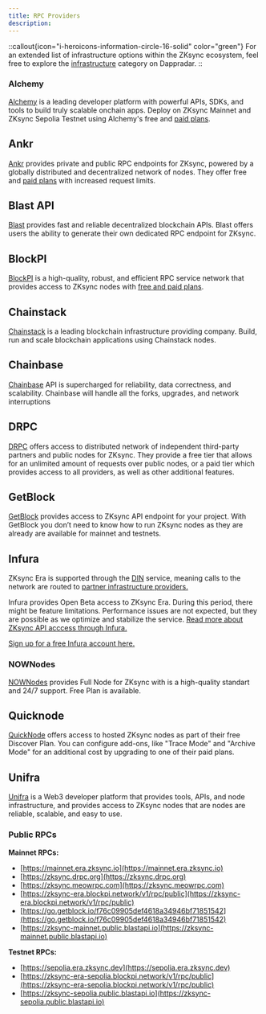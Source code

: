 ```yaml
---
title: RPC Providers
description:
---
```


::callout{icon="i-heroicons-information-circle-16-solid" color="green"}
For an extended list of infrastructure options within the ZKsync ecosystem, feel free to explore the
[infrastructure](https://zksync.dappradar.com/ecosystem?page=1&category=non_dapps_infrastructure)
category on Dappradar.
::

### Alchemy

[Alchemy](https://www.alchemy.com/zksync) is a leading developer platform with powerful APIs, SDKs, and tools to build
truly scalable onchain apps. Deploy on ZKsync Mainnet and ZKsync Sepolia Testnet using Alchemy's free and [paid plans](https://www.alchemy.com/pricing).

## Ankr

[Ankr](https://www.ankr.com/rpc/zksync_era/) provides private and public RPC endpoints for
ZKsync, powered by a globally distributed and decentralized network of nodes. They offer free
and [paid plans](https://www.ankr.com/rpc/pricing/) with increased request limits.

## Blast API

[Blast](https://blastapi.io/chains/zksync) provides fast and reliable decentralized blockchain APIs.
Blast offers users the ability to generate their own dedicated RPC endpoint for ZKsync.

## BlockPI

[BlockPI](https://blockpi.io/zksync) is a high-quality, robust, and efficient RPC service
network that provides access to ZKsync nodes with [free and paid plans](https://docs.blockpi.io/documentations/pricing).

## Chainstack

[Chainstack](https://chainstack.com/) is a leading blockchain infrastructure providing company.
Build, run and scale blockchain applications using Chainstack nodes.

## Chainbase

[Chainbase](https://chainbase.com/chainNetwork/zksync) API is supercharged for reliability,
data correctness, and scalability. Chainbase will handle all the forks, upgrades, and network interruptions

## DRPC

[DRPC](https://drpc.org/public-endpoints/zksync) offers access to distributed network of
independent third-party partners and public nodes for ZKsync. They provide a free tier that
allows for an unlimited amount of requests over public nodes, or a paid tier which provides
access to all providers, as well as other additional features.

## GetBlock

[GetBlock](https://getblock.io/nodes/zksync/) provides access to ZKsync API endpoint for your
project. With GetBlock you don’t need to know how to run ZKsync nodes as they are already are
available for mainnet and testnets.

## Infura

ZKsync Era is supported through the 
[DIN](https://www.infura.io/solutions/decentralized-infrastructure-service)
service, meaning calls to the network are routed to 
[partner infrastructure providers.](https://docs.infura.io/api/networks/zksync#partners-and-privacy-policies)

Infura provides Open Beta access to ZKsync Era. During this period, there might be feature 
limitations. Performance issues are not expected, but they are possible as we optimize 
and stabilize the service. 
[Read more about ZKsync API acccess through Infura.](https://docs.infura.io/api/networks/zksync)

[Sign up for a free Infura account here.](https://docs.infura.io/api)

### NOWNodes

[NOWNodes](https://nownodes.io/nodes) provides Full Node for ZKsync with is a high-quality standart and 24/7 support. Free Plan is available.

## Quicknode

[QuickNode](https://www.quicknode.com/chains/zksync) offers access to hosted ZKsync nodes as
part of their free Discover Plan. You can configure add-ons, like "Trace Mode" and "Archive
Mode" for an additional cost by upgrading to one of their paid plans.

## Unifra

[Unifra](https://unifra.io/) is a Web3 developer platform that provides tools, APIs, and node
infrastructure, and provides access to ZKsync nodes that are nodes are reliable, scalable, and
easy to use.

### Public RPCs

**Mainnet RPCs:**

- [https://mainnet.era.zksync.io](https://mainnet.era.zksync.io)
- [https://zksync.drpc.org](https://zksync.drpc.org)
- [https://zksync.meowrpc.com](https://zksync.meowrpc.com)
- [https://zksync-era.blockpi.network/v1/rpc/public](https://zksync-era.blockpi.network/v1/rpc/public)
- [https://go.getblock.io/f76c09905def4618a34946bf71851542](https://go.getblock.io/f76c09905def4618a34946bf71851542)
- [https://zksync-mainnet.public.blastapi.io](https://zksync-mainnet.public.blastapi.io)

**Testnet RPCs:**

- [https://sepolia.era.zksync.dev](https://sepolia.era.zksync.dev)
- [https://zksync-era-sepolia.blockpi.network/v1/rpc/public](https://zksync-era-sepolia.blockpi.network/v1/rpc/public)
- [https://zksync-sepolia.public.blastapi.io](https://zksync-sepolia.public.blastapi.io)
